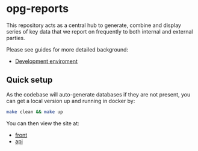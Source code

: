 # opg-reports

This repository acts as a central hub to generate, combine and display series of key data that we report on frequently to both internal and external parties.

Please see guides for more detailed background:

- [Development enviroment](./docs/usage/development-environment.md)

## Quick setup

As the codebase will auto-generate databases if they are not present, you can get a local version up and running in docker by:

```bash
make clean && make up
```

You can then view the site at:

- [front](http://localhost:8080)
- [api](http://localhost:8081)
